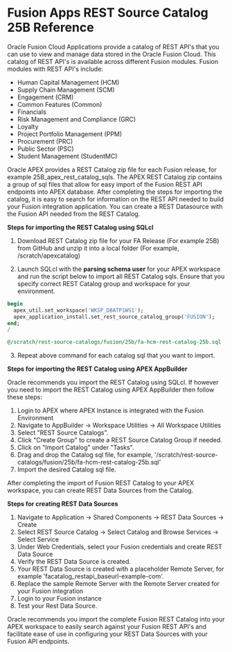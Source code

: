 # Fusion Apps REST Source Catalog 25B Reference

Oracle Fusion Cloud Applications provide a catalog of REST API's that you can use to view and manage data stored in the Oracle Fusion Cloud. This catalog of REST API's is available across different Fusion modules. Fusion modules with REST API's include:
* Human Capital Management (HCM)
* Supply Chain Management (SCM)
* Engagement (CRM)
* Common Features (Common)
* Financials 
* Risk Management and Compliance (GRC)
* Loyalty 
* Project Portfolio Management (PPM)
* Procurement (PRC)
* Public Sector (PSC)
* Student Management (StudentMC)

Oracle APEX provides a REST Catalog zip file for each Fusion release, for example 25B_apex_rest_catalog_sqls.  The APEX REST Catalog zip contains a group of sql files that allow for easy import of the Fusion REST API endpoints into APEX database. After completing the steps for importing the catalog, it is easy to search for information on the REST API needed to build your Fusion integration application. You can create a REST Datasource with the Fusion API needed from the REST Catalog.

**Steps for importing the REST Catalog using SQLcl**

1. Download REST Catalog zip file for your FA Release (For example 25B) from GitHub and unzip it into a local folder (For example, /scratch/apexcatalog)

2. Launch SQLcl with the **parsing schema user** for your APEX workspace and run the script below to import all REST Catalog sqls. Ensure that you specify correct REST Catalog group and workspace for your environment. 

```sql
begin
  apex_util.set_workspace('WKSP_DBATP1WS1');
  apex_application_install.set_rest_source_catalog_group('FUSION');
end;
/
```

```sql
@/scratch/rest-source-catalogs/fusion/25b/fa-hcm-rest-catalog-25b.sql
```

3. Repeat above command for each catalog sql that you want to import. 


**Steps for importing the REST Catalog using APEX AppBuilder**

Oracle recommends you import the REST Catalog using SQLcl. If however you need to import the REST Catalog using APEX AppBuilder then follow these steps:

1. Login to APEX where APEX Instance is integrated with the Fusion Environment
2. Navigate to AppBuilder -> Workspace Utilities -> All Workspace Utilities
3. Select "REST Source Catalogs".
4. Click "Create Group" to create a REST Source Catalog Group if needed.
4. Click on "Import Catalog" under "Tasks".
5. Drag and drop the Catalog sql file, for example, '/scratch/rest-source-catalogs/fusion/25b/fa-hcm-rest-catalog-25b.sql'
6. Import the desired Catalog sql file.



After completing the import of Fusion REST Catalog to your APEX workspace, you can create REST Data Sources from the Catalog.

**Steps for creating REST Data Sources**

1. Navigate to Application -> Shared Components → REST Data Sources → Create
2. Select REST Source Catalog → Select Catalog and Browse Services → Select Service
3. Under Web Credentials, select your Fusion credentials and create REST Data Source
4. Verify the REST Data Source is created.
5. Your REST Data Source is created with a placeholder Remote Server, for example 'facatalog_restapi_baseurl-example-com'.
6. Replace the sample Remote Server with the Remote Server created for your Fusion integration
7. Login to your Fusion instance 
8. Test your Rest Data Source. 


Oracle recommends you import the complete Fusion REST Catalog into your APEX workspace to easily search against your Fusion REST API's and facilitate ease of use in configuring your REST Data Sources with your Fusion API endpoints. 


